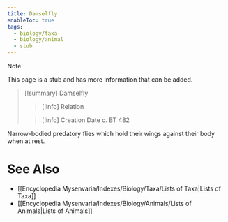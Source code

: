 ```yaml
---
title: Damselfly
enableToc: true
tags:
  - biology/taxa
  - biology/animal
  - stub
---
```


> [!note]
> This page is a stub and has more information that can be added.

> [!summary] Damselfly
> > [!info] Relation
>
> > [!info] Creation Date
> > c. BT 482

Narrow-bodied predatory flies which hold their wings against their body when at rest.

# See Also
- [[Encyclopedia Mysenvaria/Indexes/Biology/Taxa/Lists of Taxa|Lists of Taxa]]
- [[Encyclopedia Mysenvaria/Indexes/Biology/Animals/Lists of Animals|Lists of Animals]]
